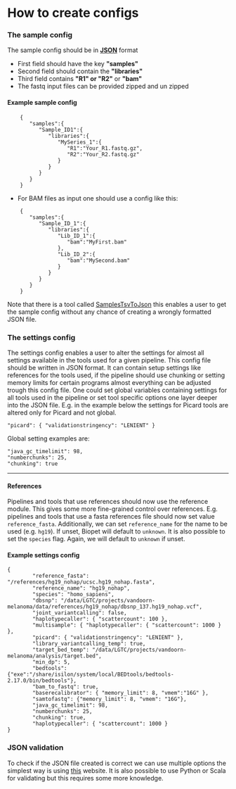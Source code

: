 # How to create configs

### The sample config

The sample config should be in [__JSON__](http://www.json.org/) format

- First field should have the key __"samples"__
- Second field should contain the __"libraries"__
- Third field contains __"R1" or "R2"__ or __"bam"__
- The fastq input files can be provided zipped and un zipped

#### Example sample config
~~~
    {  
       "samples":{  
          "Sample_ID1":{  
             "libraries":{  
                "MySeries_1":{  
                   "R1":"Your_R1.fastq.gz",
                   "R2":"Your_R2.fastq.gz"
                }
             }
          }
       }
    }
~~~

- For BAM files as input one should use a config like this:
  
~~~
    {
       "samples":{  
          "Sample_ID_1":{  
             "libraries":{  
                "Lib_ID_1":{  
                   "bam":"MyFirst.bam"
                },
                "Lib_ID_2":{  
                   "bam":"MySecond.bam"
                }
             }
          }
       }
    }
~~~


Note that there is a tool called [SamplesTsvToJson](../tools/SamplesTsvToJson.md) this enables a user to get the sample config without any chance of creating a wrongly formatted JSON file.


### The settings config
The settings config enables a user to alter the settings for almost all settings available in the tools used for a given pipeline.
This config file should be written in JSON format. It can contain setup settings like references for the tools used,
if the pipeline should use chunking or setting memory limits for certain programs almost everything can be adjusted trough this config file.
One could set global variables containing settings for all tools used in the pipeline or set tool specific options one layer deeper into the JSON file.
E.g. in the example below the settings for Picard tools are altered only for Picard and not global. 

~~~
"picard": { "validationstringency": "LENIENT" } 
~~~

Global setting examples are:
~~~
"java_gc_timelimit": 98,
"numberchunks": 25,
"chunking": true
~~~


----

#### References
Pipelines and tools that use references should now use the reference module. This gives some more fine-grained control over references.
E.g. pipelines and tools that use a fasta references file should now set value `reference_fasta`.
Additionally, we can set `reference_name` for the name to be used (e.g. `hg19`). If unset, Biopet will default to `unknown`.
It is also possible to set the `species` flag. Again, we will default to `unknown` if unset.
#### Example settings config
~~~
{
        "reference_fasta": "/references/hg19_nohap/ucsc.hg19_nohap.fasta",
        "reference_name": "hg19_nohap",
        "species": "homo_sapiens",
        "dbsnp": "/data/LGTC/projects/vandoorn-melanoma/data/references/hg19_nohap/dbsnp_137.hg19_nohap.vcf",
        "joint_variantcalling": false,
        "haplotypecaller": { "scattercount": 100 },
        "multisample": { "haplotypecaller": { "scattercount": 1000 } },
        "picard": { "validationstringency": "LENIENT" },
        "library_variantcalling_temp": true,
        "target_bed_temp": "/data/LGTC/projects/vandoorn-melanoma/analysis/target.bed",
        "min_dp": 5,
        "bedtools": {"exe":"/share/isilon/system/local/BEDtools/bedtools-2.17.0/bin/bedtools"},
        "bam_to_fastq": true,
        "baserecalibrator": { "memory_limit": 8, "vmem":"16G" },
        "samtofastq": {"memory_limit": 8, "vmem": "16G"},
        "java_gc_timelimit": 98,
        "numberchunks": 25,
        "chunking": true,
        "haplotypecaller": { "scattercount": 1000 }
}
~~~

### JSON validation

To check if the JSON file created is correct we can use multiple options the simplest way is using [this](http://jsonformatter.curiousconcept.com/)
website. It is also possible to use Python or Scala for validating but this requires some more knowledge.